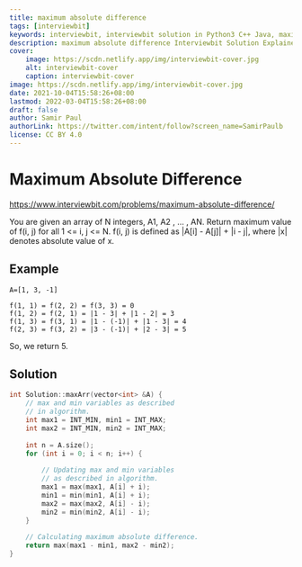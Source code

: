 ```yaml
---
title: maximum absolute difference
tags: [interviewbit]
keywords: interviewbit, interviewbit solution in Python3 C++ Java, maximum absolute difference solution
description: maximum absolute difference Interviewbit Solution Explained
cover:
    image: https://scdn.netlify.app/img/interviewbit-cover.jpg
    alt: interviewbit-cover
    caption: interviewbit-cover
image: https://scdn.netlify.app/img/interviewbit-cover.jpg
date: 2021-10-04T15:58:26+08:00
lastmod: 2022-03-04T15:58:26+08:00
draft: false
author: Samir Paul
authorLink: https://twitter.com/intent/follow?screen_name=SamirPaulb
license: CC BY 4.0
---
```


# Maximum Absolute Difference

https://www.interviewbit.com/problems/maximum-absolute-difference/

You are given an array of N integers, A1, A2 , ... , AN. Return maximum value of f(i, j) for all 1 <= i, j <= N.
f(i, j) is defined as |A[i] - A[j]| + |i - j|, where |x| denotes absolute value of x.

## Example
```
A=[1, 3, -1]

f(1, 1) = f(2, 2) = f(3, 3) = 0
f(1, 2) = f(2, 1) = |1 - 3| + |1 - 2| = 3
f(1, 3) = f(3, 1) = |1 - (-1)| + |1 - 3| = 4
f(2, 3) = f(3, 2) = |3 - (-1)| + |2 - 3| = 5
```

So, we return 5.

## Solution

```cpp
int Solution::maxArr(vector<int> &A) {
    // max and min variables as described 
    // in algorithm. 
    int max1 = INT_MIN, min1 = INT_MAX; 
    int max2 = INT_MIN, min2 = INT_MAX; 
  
    int n = A.size();
    for (int i = 0; i < n; i++) { 
  
        // Updating max and min variables 
        // as described in algorithm. 
        max1 = max(max1, A[i] + i); 
        min1 = min(min1, A[i] + i); 
        max2 = max(max2, A[i] - i); 
        min2 = min(min2, A[i] - i); 
    } 
  
    // Calculating maximum absolute difference. 
    return max(max1 - min1, max2 - min2);     
}
```
